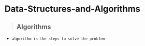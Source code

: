 # Data-Structures-and-Algorithms

> ## Algorithms

- `algorithm is the steps to solve the problem`
  
